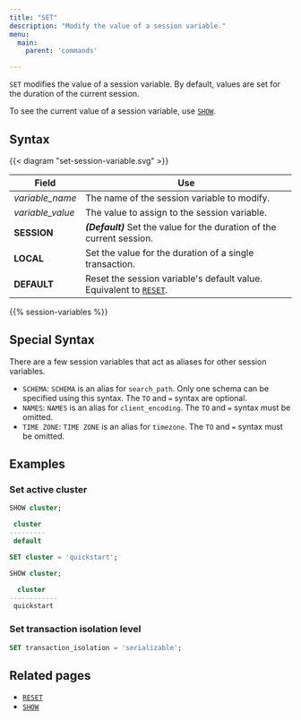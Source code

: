 ```yaml
---
title: "SET"
description: "Modify the value of a session variable."
menu:
  main:
    parent: 'commands'

---
```


`SET` modifies the value of a session variable. By default, values are set for the duration of the current session.

To see the current value of a session variable, use [`SHOW`](../show).

## Syntax

{{< diagram "set-session-variable.svg" >}}

Field                   | Use
------------------------|-----
_variable&lowbar;name_  | The name of the session variable to modify.
_variable&lowbar;value_ | The value to assign to the session variable.
**SESSION**             | **_(Default)_** Set the value for the duration of the current session.
**LOCAL**               | Set the value for the duration of a single transaction.
**DEFAULT**             | Reset the session variable's default value. Equivalent to [`RESET`](../reset).

{{% session-variables %}}

## Special Syntax

There are a few session variables that act as aliases for other session variables. 

- `SCHEMA`: `SCHEMA` is an alias for `search_path`. Only one schema can be specified using this syntax. The `TO` and `=` syntax are optional.
- `NAMES`: `NAMES` is an alias for `client_encoding`. The `TO` and `=` syntax must be omitted.
- `TIME ZONE`: `TIME ZONE` is an alias for `timezone`. The `TO` and `=` syntax must be omitted.

## Examples

### Set active cluster

```sql
SHOW cluster;

 cluster
---------
 default

SET cluster = 'quickstart';

SHOW cluster;

  cluster
------------
 quickstart
```

### Set transaction isolation level

```sql
SET transaction_isolation = 'serializable';
```

## Related pages

- [`RESET`](../reset)
- [`SHOW`](../show)
